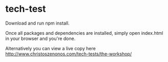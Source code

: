 # tech-test

Download and run npm install.

Once all packages and dependencies are installed, simply open index.html in your browser and you're done.

Alternatively you can view a live copy here http://www.christoszenonos.com/tech-tests/the-workshop/
